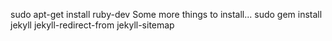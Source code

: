 

sudo apt-get install ruby-dev 
Some more things to install...
sudo gem install jekyll jekyll-redirect-from jekyll-sitemap
